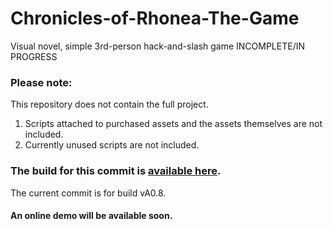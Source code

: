 # Chronicles-of-Rhonea-The-Game
Visual novel, simple 3rd-person hack-and-slash game
INCOMPLETE/IN PROGRESS



 ### Please note:
 
 This repository does not contain the full project. 
 
 1. Scripts attached to purchased assets and the assets themselves are not included.
 2. Currently unused scripts are not included.


### The build for this commit is [available here](https://drive.google.com/open?id=1MUX1HtWR7AR13XbC6-VP_VDymOV0DdJH).

The current commit is for build vA0.8.

#### An online demo will be available soon.


 
 
